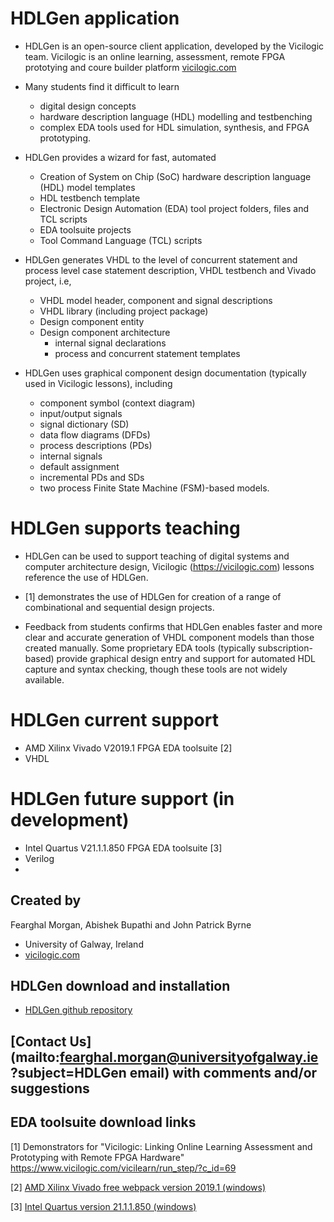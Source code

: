 # HDLGen application
- HDLGen is an open-source client application, developed by the Vicilogic team.
Vicilogic is an online learning, assessment, remote FPGA prototying and coure builder platform [vicilogic.com](https://www.vicilogic.com)

- Many students find it difficult to learn 
	- digital design concepts
	- hardware description language (HDL) modelling and testbenching
	- complex EDA tools used for HDL simulation, synthesis, and FPGA prototyping. 

- HDLGen provides a wizard for fast, automated 
	- Creation of System on Chip (SoC) hardware description language (HDL) model templates
	- HDL testbench template
	- Electronic Design Automation (EDA) tool project folders, files and TCL scripts
	- EDA toolsuite projects 
	- Tool Command Language (TCL) scripts

- HDLGen generates VHDL to the level of concurrent statement and process level case statement description, VHDL testbench and Vivado project, i.e, 
	- VHDL model header, component and signal descriptions
	- VHDL library (including project package) 
	- Design component entity
	- Design component architecture
		- internal signal declarations
		- process and concurrent statement templates

- HDLGen uses graphical component design documentation (typically used in Vicilogic lessons), including 
	- component symbol (context diagram)
	- input/output signals
	- signal dictionary (SD)
	- data flow diagrams (DFDs)
	- process descriptions (PDs)
	- internal signals
	- default assignment
	- incremental PDs and SDs
	- two process Finite State Machine (FSM)-based models. 

# HDLGen supports teaching
- HDLGen can be used to support teaching of digital systems and computer architecture design, 
Vicilogic (https://vicilogic.com) lessons reference the use of HDLGen.
- [1] demonstrates the use of HDLGen for creation of a range of combinational and sequential design projects. 

- Feedback from students confirms that HDLGen enables faster and more clear and accurate generation of VHDL component models than those created manually. 
Some proprietary EDA tools (typically subscription-based) provide graphical design entry and support for automated HDL capture and syntax checking, though these tools are not widely available. 

# HDLGen current support
- AMD Xilinx Vivado V2019.1 FPGA EDA toolsuite [2]
- VHDL

# HDLGen future support (in development)
- Intel Quartus V21.1.1.850 FPGA EDA toolsuite [3]
- Verilog
- 
## Created by 
Fearghal Morgan, Abishek Bupathi and John Patrick Byrne 
- University of Galway, Ireland
- [vicilogic.com](https://www.vicilogic.com)

## HDLGen download and installation
- [HDLGen github repository](https://github.com/abishek-bupathi/HDLGen)

## [Contact Us](mailto:fearghal.morgan@universityofgalway.ie?subject=HDLGen email) with comments and/or suggestions

## EDA toolsuite download links

[1] Demonstrators for "Vicilogic: Linking Online Learning Assessment and Prototyping with Remote FPGA Hardware" <https://www.vicilogic.com/vicilearn/run_step/?c_id=69>

[2] [AMD Xilinx Vivado free webpack version 2019.1 (windows)](https://www.xilinx.com/member/forms/download/xef-vivado.html?filename=Xilinx_Vivado_SDK_Web_2019.1_0524_1430_Win64.exe)

[3] [Intel Quartus version 21.1.1.850 (windows)](https://www.intel.com/content/www/us/en/software-kit/736595/intel-quartus-prime-standard-edition-design-software-version-21-1-1-for-windows.html)